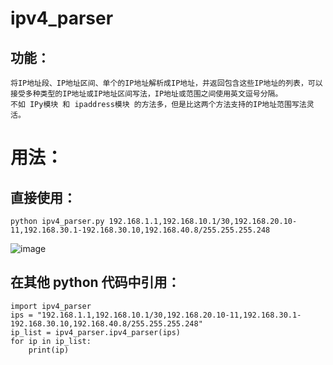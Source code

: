 # ipv4_parser

## 功能：
    将IP地址段、IP地址区间、单个的IP地址解析成IP地址，并返回包含这些IP地址的列表，可以接受多种类型的IP地址或IP地址区间写法，IP地址或范围之间使用英文逗号分隔。
    不如 IPy模块 和 ipaddress模块 的方法多，但是比这两个方法支持的IP地址范围写法灵活。

# 用法：
## 直接使用：
    python ipv4_parser.py 192.168.1.1,192.168.10.1/30,192.168.20.10-11,192.168.30.1-192.168.30.10,192.168.40.8/255.255.255.248
![image](https://github.com/defaultuser789/ipv4_parser/assets/38456731/bf07494b-39c3-4b9a-be49-551cf599bc55)

    
## 在其他 python 代码中引用：

    import ipv4_parser
    ips = "192.168.1.1,192.168.10.1/30,192.168.20.10-11,192.168.30.1-192.168.30.10,192.168.40.8/255.255.255.248"
    ip_list = ipv4_parser.ipv4_parser(ips)
    for ip in ip_list:
        print(ip)
